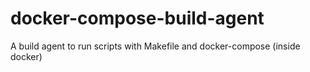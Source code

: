 # docker-compose-build-agent
A build agent to run scripts with Makefile and docker-compose (inside docker)
